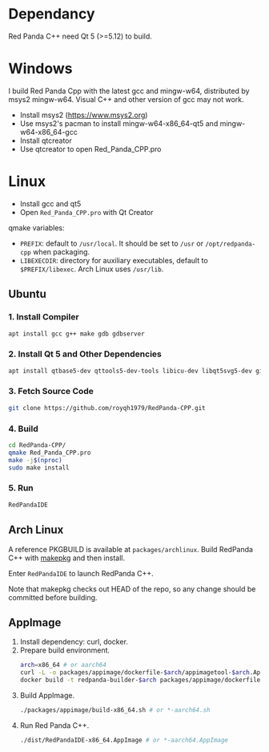 # Dependancy
 
 Red Panda C++ need Qt 5 (>=5.12) to build.

# Windows
 I build Red Panda Cpp with the latest gcc and mingw-w64, distributed by msys2 mingw-w64. Visual C++  and other version of gcc may not work.

 - Install msys2 (https://www.msys2.org)
 - Use msys2's pacman to install mingw-w64-x86_64-qt5 and mingw-w64-x86_64-gcc
 - Install qtcreator
 - Use qtcreator to open Red_Panda_CPP.pro

# Linux

 - Install gcc and qt5
 - Open `Red_Panda_CPP.pro` with Qt Creator

qmake variables:
- `PREFIX`: default to `/usr/local`. It should be set to `/usr` or `/opt/redpanda-cpp` when packaging.
- `LIBEXECDIR`: directory for auxiliary executables, default to `$PREFIX/libexec`. Arch Linux uses `/usr/lib`.

## Ubuntu

### 1. Install Compiler

```bash
apt install gcc g++ make gdb gdbserver
```

### 2. Install Qt 5 and Other Dependencies

```bash
apt install qtbase5-dev qttools5-dev-tools libicu-dev libqt5svg5-dev git qterminal
```

### 3. Fetch Source Code

```bash
git clone https://github.com/royqh1979/RedPanda-CPP.git
```

### 4. Build

```bash
cd RedPanda-CPP/
qmake Red_Panda_CPP.pro
make -j$(nproc)
sudo make install
```

### 5. Run

```bash
RedPandaIDE
```

## Arch Linux

A reference PKGBUILD is available at `packages/archlinux`. Build RedPanda C++ with [makepkg](https://wiki.archlinux.org/title/Makepkg) and then install.

Enter `RedPandaIDE` to launch RedPanda C++.

Note that makepkg checks out HEAD of the repo, so any change should be committed before building.

## AppImage

1. Install dependency: curl, docker.
2. Prepare build environment.
   ```bash
   arch=x86_64 # or aarch64
   curl -L -o packages/appimage/dockerfile-$arch/appimagetool-$arch.AppImage https://github.com/AppImage/AppImageKit/releases/download/13/appimagetool-$arch.AppImage
   docker build -t redpanda-builder-$arch packages/appimage/dockerfile-$arch
   ```
3. Build AppImage.
   ```bash
   ./packages/appimage/build-x86_64.sh # or *-aarch64.sh
   ```
4. Run Red Panda C++.
   ```bash
   ./dist/RedPandaIDE-x86_64.AppImage # or *-aarch64.AppImage
   ```
